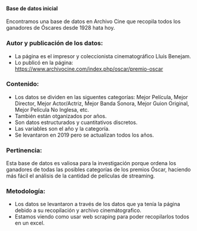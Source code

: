 #### Base de datos inicial
Encontramos una base de datos en Archivo Cine que recopila todos los ganadores de Óscares desde 1928 hata hoy.

### Autor y publicación de los datos:
+ La página es el impresor y coleccionista cinematográfico Lluís Benejam.
+ Lo publicó en la página: https://www.archivocine.com/index.php/oscar/premio-oscar

### Contenido:
+ Los datos se dividen en las siguentes categorías: Mejor Película, Mejor Director, Mejor Actor/Actriz, Mejor Banda Sonora, Mejor Guion Original, Mejor Película No Inglesa, etc.
+ También están otganizados por años. 
+ Son datos estructurados y cuantitativos discretos.
+ Las variables son el año y la categoría.
+ Se levantaron en 2019 pero se actualizan todos los años.

### Pertinencia:
Esta base de datos es valiosa para la investigación porque ordena los ganadores de todas las posibles categorías de los premios Óscar, haciendo más fácil el análisis de la cantidad de películas de streaming.

### Metodología:
+ Los datos se levantaron a través de los datos que ya tenía la página debido a su recopilación y archivo cinemátografico. 
+ Estamos viendo como usar web scraping para poder recopilarlos todos en un excel.